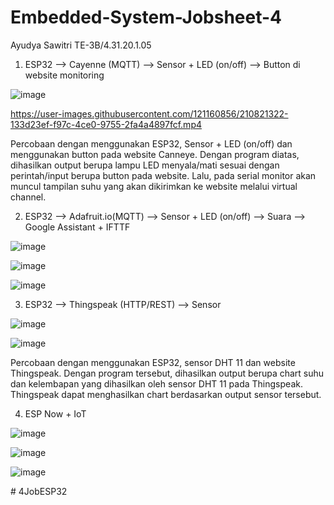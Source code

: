 # Embedded-System-Jobsheet-4

Ayudya Sawitri
TE-3B/4.31.20.1.05

1. ESP32 --> Cayenne (MQTT) --> Sensor + LED (on/off) --> Button di website monitoring

![image](https://user-images.githubusercontent.com/121160856/210819864-3f771e79-8cef-40f1-aa6d-d46a9372cf52.png)

https://user-images.githubusercontent.com/121160856/210821322-133d23ef-f97c-4ce0-9755-2fa4a4897fcf.mp4

Percobaan dengan menggunakan ESP32, Sensor + LED (on/off) dan menggunakan button pada  website Canneye. Dengan program diatas, dihasilkan output berupa lampu LED menyala/mati sesuai dengan perintah/input berupa button pada website. Lalu, pada serial monitor akan muncul tampilan suhu yang akan dikirimkan ke website melalui virtual channel.

2. ESP32 --> Adafruit.io(MQTT) --> Sensor + LED (on/off) --> Suara --> Google Assistant + IFTTF

![image](https://user-images.githubusercontent.com/121160856/210926819-1801844d-40e7-4eeb-9e6e-c9c98788561e.png)

![image](https://user-images.githubusercontent.com/121160856/210926907-3f5b2f4b-eaf6-4c29-b22a-d7e4ae76aadd.png)

![image](https://user-images.githubusercontent.com/121160856/210926944-65fde078-f486-435f-812c-a5c3b55f64f2.png)


3. ESP32 --> Thingspeak (HTTP/REST) --> Sensor

![image](https://user-images.githubusercontent.com/121160856/210926570-bae73836-88b8-4544-961b-a50ad5651222.png)

![image](https://user-images.githubusercontent.com/121160856/210824853-62ef1a33-9809-4fc7-9237-de1294c22b3c.png)

Percobaan dengan menggunakan ESP32, sensor DHT 11 dan website Thingspeak. Dengan program tersebut, dihasilkan output berupa chart suhu dan kelembapan yang dihasilkan oleh sensor DHT 11 pada Thingspeak. Thingspeak dapat menghasilkan chart berdasarkan output sensor tersebut.

4. ESP Now + IoT

![image](https://user-images.githubusercontent.com/121160856/210927030-19fe4d15-ccf0-4ae9-9c49-bfdefa31f0c9.png)

![image](https://user-images.githubusercontent.com/121160856/210927217-1e9fe5ec-c467-4cd7-b988-25d3f85e2921.png)

![image](https://user-images.githubusercontent.com/121160856/210927268-8d40df17-0108-4779-9151-d719add51ec8.png)

#   4 J o b E S P 3 2  
 